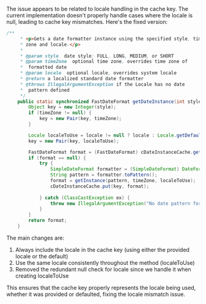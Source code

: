 The issue appears to be related to locale handling in the cache key. The current implementation doesn't properly handle cases where the locale is null, leading to cache key mismatches. Here's the fixed version:

```java
/**
     * <p>Gets a date formatter instance using the specified style, time
     * zone and locale.</p>
     * 
     * @param style  date style: FULL, LONG, MEDIUM, or SHORT
     * @param timeZone  optional time zone, overrides time zone of
     *  formatted date
     * @param locale  optional locale, overrides system locale
     * @return a localized standard date formatter
     * @throws IllegalArgumentException if the Locale has no date
     *  pattern defined
     */
    public static synchronized FastDateFormat getDateInstance(int style, TimeZone timeZone, Locale locale) {
        Object key = new Integer(style);
        if (timeZone != null) {
            key = new Pair(key, timeZone);
        }

        Locale localeToUse = locale != null ? locale : Locale.getDefault();
        key = new Pair(key, localeToUse);

        FastDateFormat format = (FastDateFormat) cDateInstanceCache.get(key);
        if (format == null) {
            try {
                SimpleDateFormat formatter = (SimpleDateFormat) DateFormat.getDateInstance(style, localeToUse);
                String pattern = formatter.toPattern();
                format = getInstance(pattern, timeZone, localeToUse);
                cDateInstanceCache.put(key, format);
                
            } catch (ClassCastException ex) {
                throw new IllegalArgumentException("No date pattern for locale: " + localeToUse);
            }
        }
        return format;
    }
```

The main changes are:
1. Always include the locale in the cache key (using either the provided locale or the default)
2. Use the same locale consistently throughout the method (localeToUse)
3. Removed the redundant null check for locale since we handle it when creating localeToUse

This ensures that the cache key properly represents the locale being used, whether it was provided or defaulted, fixing the locale mismatch issue.